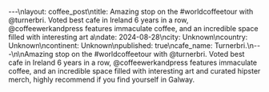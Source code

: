 ---\nlayout: coffee_post\ntitle: Amazing stop on the #worldcoffeetour with @turnerbri. Voted best cafe in Ireland 6 years in a row, @coffeewerkandpress features immaculate coffee, and an incredible space filled with interesting art a\ndate: 2024-08-28\ncity: Unknown\ncountry: Unknown\ncontinent: Unknown\npublished: true\ncafe_name: Turnerbri.\n---\n\nAmazing stop on the #worldcoffeetour with @turnerbri. Voted best cafe in Ireland 6 years in a row, @coffeewerkandpress features immaculate coffee, and an incredible space filled with interesting art and curated hipster merch, highly recommend if you find yourself in Galway.